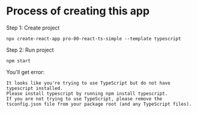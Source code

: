 # Process of creating this app
Step 1: Create project
```
npx create-react-app pro-00-react-ts-simple --template typescript
```

Step 2: Run project
```
npm start 
```
You'll get error:
``` 
It looks like you're trying to use TypeScript but do not have typescript installed.
Please install typescript by running npm install typescript.
If you are not trying to use TypeScript, please remove the tsconfig.json file from your package root (and any TypeScript files).
```



